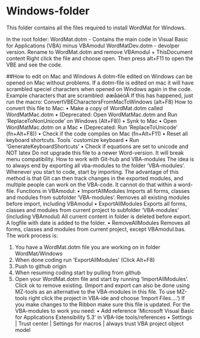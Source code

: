 # Windows-folder
This folder contains all the files required to install WordMat for Windows.

In the root folder:
WordMat.dotm   - Contains the main code in Visual Basic for Applications (VBA) minus VBAmodul
WordMatDev.dotm   - devolper version. Rename to WordMat.dotm and remove VBAmodul + ThisDocument content
Right click the file and choose open. Then press alt+F11 to open the VBE and see the code.

##How to edit on Mac and Windows
A dotm-file edited on Windows can be opened on Mac without problems. If a dotm-file is edited on mac it will have scrambled speciel characters when opened on Windows again in the code. Example characters that are scrambled: øæåáéóÀ 
If this has happened, just run the macro: ConvertVBECharactersFromMacToWindows  (alt+F8)
How to convert this file to Mac:
•	Make a copy of WordMat.dotm called WordMatMac.dotm 
•	(Deprecated: Open WordMatMac.dotm and Run ‘ReplaceToNonUnicode’ on Windows (Alt+F8))
•	Synk to Mac 
•	Open WordMatMac.dotm on a Mac
•	(Deprecated: Run ’ReplaceToUnicode’ (fn+Alt+F8))
•	Check if the code compiles on Mac (fn+Alt+F11)
•	Reset all keyboard shortcuts. Tools ´customize keyboard
•	Run ‘GenerateKeyboardShortcuts’
•	Check if equations are set to unicode and NOT latex
Do not upgrade this file to a newer Word-version. It will break menu compatibility.
How to work with Git-hub and VBA-modules
The idea is to always end by exporting all vba-modules to the folder ‘VBA-modules’. Whenever you start to code, start by importing. The advantage of this method is that Git can then track changes in the exported modules, and multiple people can work on the VBA-code. It cannot do that within a word-file.
Functions in VBAmodul:
•	ImportAllModules
Imports all forms, classes and modules from subfolder ‘VBA-modules’. Removes all existing modules before import, including VBAmodul
•	ExportAllModules
Exports all forms, classes and modules from current project to subfolder ‘VBA-modules’
(including VBAmodul) All current content in folder is deleted before export. A logfile with date is added to the folder.
•	RemoveAllModules
Removes all forms, classes and modules from current project, except VBAmodul.bas.
The work process is:
1.	You have a WordMat.dotm file you are working on in folder WordMat/Windows
2.	When done coding run ‘ExportAllModules’ (Click Alt+F8)
3.	Push to github origin
4.	When resuming coding start by pulling from github
5.	Open your WordMat.dotm file and start by running ‘ImportAllModules’. Click ok to remove existing.
(Import and export can also be done using MZ-tools as an alternative to the VBA-modules in this file. To use MZ-tools right click the project in VBA-ide and choose ‘Import Files….’)
If you make changes to the Ribbon make sure this file is updated.
For the VBA-modules to work you need:
•	Add reference 'Microsoft Visual Basic for Applications Extensibility 5.3' in VBA-Ide tools/references
•	Settings | Trust center | Settings for macros | always trust VBA project object model


